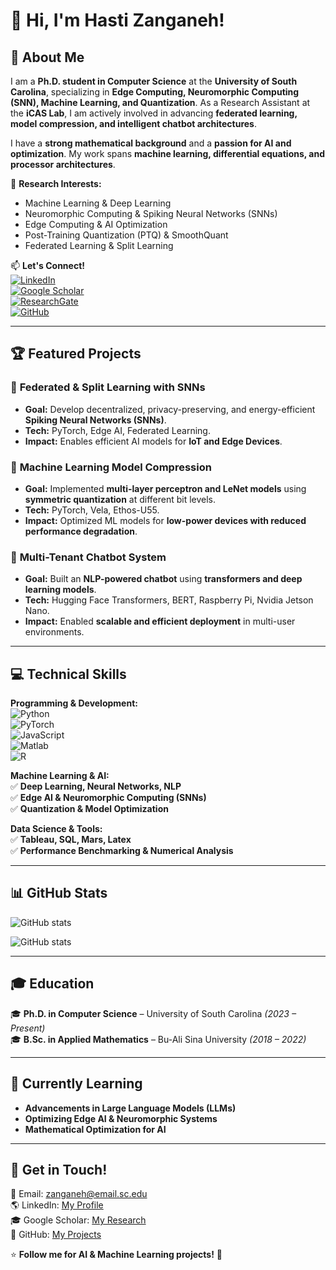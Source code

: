 # 👋 Hi, I'm Hasti Zanganeh!

## 🚀 About Me
I am a **Ph.D. student in Computer Science** at the **University of South Carolina**, specializing in **Edge Computing, Neuromorphic Computing (SNN), Machine Learning, and Quantization**. As a Research Assistant at the **iCAS Lab**, I am actively involved in advancing **federated learning, model compression, and intelligent chatbot architectures**.

I have a **strong mathematical background** and a **passion for AI and optimization**. My work spans **machine learning, differential equations, and processor architectures**.

🔬 **Research Interests:**  
- Machine Learning & Deep Learning  
- Neuromorphic Computing & Spiking Neural Networks (SNNs)  
- Edge Computing & AI Optimization  
- Post-Training Quantization (PTQ) & SmoothQuant  
- Federated Learning & Split Learning  

📫 **Let's Connect!**  
[![LinkedIn](https://img.shields.io/badge/LinkedIn-Profile-blue?logo=linkedin)](https://www.linkedin.com/in/me/)  
[![Google Scholar](https://img.shields.io/badge/Google_Scholar-Research-green?logo=googlescholar)](https://scholar.google.com/citations?hl=en&user=_UgSaXUAAAAJ)  
[![ResearchGate](https://img.shields.io/badge/ResearchGate-Profile-blue?logo=researchgate)](https://www.researchgate.net/profile/Hasti-Zanganeh/research)  
[![GitHub](https://img.shields.io/badge/GitHub-Profile-black?logo=github)](https://github.com/Hasti-zanganeh)  

---

## 🏆 Featured Projects
### 🔹 **Federated & Split Learning with SNNs**
- **Goal:** Develop decentralized, privacy-preserving, and energy-efficient **Spiking Neural Networks (SNNs)**.  
- **Tech:** PyTorch, Edge AI, Federated Learning.  
- **Impact:** Enables efficient AI models for **IoT and Edge Devices**.  

### 🔹 **Machine Learning Model Compression**
- **Goal:** Implemented **multi-layer perceptron and LeNet models** using **symmetric quantization** at different bit levels.  
- **Tech:** PyTorch, Vela, Ethos-U55.  
- **Impact:** Optimized ML models for **low-power devices with reduced performance degradation**.  

### 🔹 **Multi-Tenant Chatbot System**
- **Goal:** Built an **NLP-powered chatbot** using **transformers and deep learning models**.  
- **Tech:** Hugging Face Transformers, BERT, Raspberry Pi, Nvidia Jetson Nano.  
- **Impact:** Enabled **scalable and efficient deployment** in multi-user environments.  

---

## 💻 Technical Skills
**Programming & Development:**  
![Python](https://img.shields.io/badge/Python-blue?logo=python)  
![PyTorch](https://img.shields.io/badge/PyTorch-orange?logo=pytorch)  
![JavaScript](https://img.shields.io/badge/JavaScript-yellow?logo=javascript)  
![Matlab](https://img.shields.io/badge/Matlab-red?logo=mathworks)  
![R](https://img.shields.io/badge/R-blue?logo=r)  

**Machine Learning & AI:**  
✅ **Deep Learning, Neural Networks, NLP**  
✅ **Edge AI & Neuromorphic Computing (SNNs)**  
✅ **Quantization & Model Optimization**  

**Data Science & Tools:**  
✅ **Tableau, SQL, Mars, Latex**  
✅ **Performance Benchmarking & Numerical Analysis**  

---

## 📊 GitHub Stats
![GitHub stats](https://github-readme-stats.vercel.app/api?username=Hasti-Zanganeh&show_icons=true&theme=tokyonight)

![GitHub stats](https://github-readme-stats.vercel.app/api?username=Hasti-Zanganeh&show_icons=true&theme=tokyonight)  

---

## 🎓 Education
🎓 **Ph.D. in Computer Science** – University of South Carolina *(2023 – Present)*  
🎓 **B.Sc. in Applied Mathematics** – Bu-Ali Sina University *(2018 – 2022)*  

---

## 🌱 Currently Learning
- **Advancements in Large Language Models (LLMs)**
- **Optimizing Edge AI & Neuromorphic Systems**
- **Mathematical Optimization for AI**

---

## 📩 Get in Touch!
📧 Email: [zanganeh@email.sc.edu](mailto:zanganeh@email.sc.edu)  
🌎 LinkedIn: [My Profile](https://www.linkedin.com/in/me/)  
🎓 Google Scholar: [My Research](https://scholar.google.com/citations?hl=en&user=_UgSaXUAAAAJ)  
📂 GitHub: [My Projects](https://github.com/Hasti-zanganeh)  

⭐ **Follow me for AI & Machine Learning projects!** 🚀  
